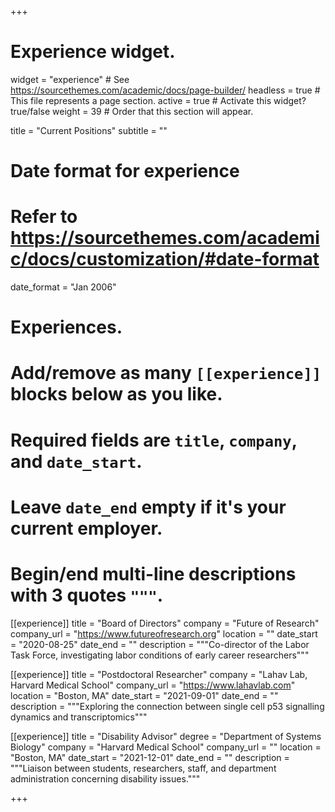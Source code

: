 +++
# Experience widget.
widget = "experience"  # See https://sourcethemes.com/academic/docs/page-builder/
headless = true  # This file represents a page section.
active = true  # Activate this widget? true/false
weight = 39  # Order that this section will appear.

title = "Current Positions"
subtitle = ""


# Date format for experience
#   Refer to https://sourcethemes.com/academic/docs/customization/#date-format
date_format = "Jan 2006"

# Experiences.
#   Add/remove as many `[[experience]]` blocks below as you like.
#   Required fields are `title`, `company`, and `date_start`.
#   Leave `date_end` empty if it's your current employer.
#   Begin/end multi-line descriptions with 3 quotes `"""`.
[[experience]]
  title = "Board of Directors"
  company = "Future of Research"
  company_url = "https://www.futureofresearch.org"
  location = ""
  date_start = "2020-08-25"
  date_end = ""
  description = """Co-director of the Labor Task Force, investigating labor conditions of early career researchers"""

[[experience]]
  title = "Postdoctoral Researcher"
  company = "Lahav Lab, Harvard Medical School"
  company_url = "https://www.lahavlab.com"
  location = "Boston, MA"
  date_start = "2021-09-01"
  date_end = ""
  description = """Exploring the connection between single cell p53 signalling dynamics and transcriptomics"""

[[experience]]
  title = "Disability Advisor"
  degree = "Department of Systems Biology" 
  company = "Harvard Medical School"
  company_url = ""
  location = "Boston, MA"
  date_start = "2021-12-01"
  date_end = ""
  description = """Liaison between students, researchers, staff, and department administration concerning disability issues."""

+++
